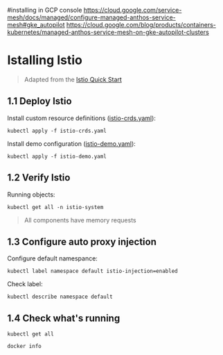 #installing in GCP console
https://cloud.google.com/service-mesh/docs/managed/configure-managed-anthos-service-mesh#gke_autopilot
https://cloud.google.com/blog/products/containers-kubernetes/managed-anthos-service-mesh-on-gke-autopilot-clusters

# Istalling Istio

> Adapted from the [Istio Quick Start](https://istio.io/docs/setup/kubernetes/quick-start/)

## 1.1 Deploy Istio

Install custom resource definitions ([istio-crds.yaml](./istio-crds.yaml)):

```
kubectl apply -f istio-crds.yaml
```

Install demo configuration ([istio-demo.yaml](./istio-demo.yaml)):

```
kubectl apply -f istio-demo.yaml
```

## 1.2 Verify Istio

Running objects:

```
kubectl get all -n istio-system
```

> All components have memory requests

## 1.3 Configure auto proxy injection

Configure default namespance:

```
kubectl label namespace default istio-injection=enabled
```

Check label:

```
kubectl describe namespace default
```

## 1.4 Check what's running

```
kubectl get all

docker info
```
